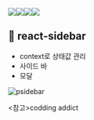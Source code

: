 <img src="https://img.shields.io/badge/react-61DAFB?style=for-the-badge&logo=react&logoColor=black"><img src="https://img.shields.io/badge/javascript-F7DF1E?style=for-the-badge&logo=javascript&logoColor=black"><img src="https://img.shields.io/badge/html-E34F26?style=for-the-badge&logo=html5&logoColor=white"><img src="https://img.shields.io/badge/css-1572B6?style=for-the-badge&logo=css3&logoColor=white">

## 💒 react-sidebar
 * context로 상태값 관리
 * 사이드 바
 * 모달

![psidebar](https://user-images.githubusercontent.com/74355328/147461140-2d0d5972-2537-4e8c-8b8b-28736db5cbd6.gif)

<참고>codding addict
